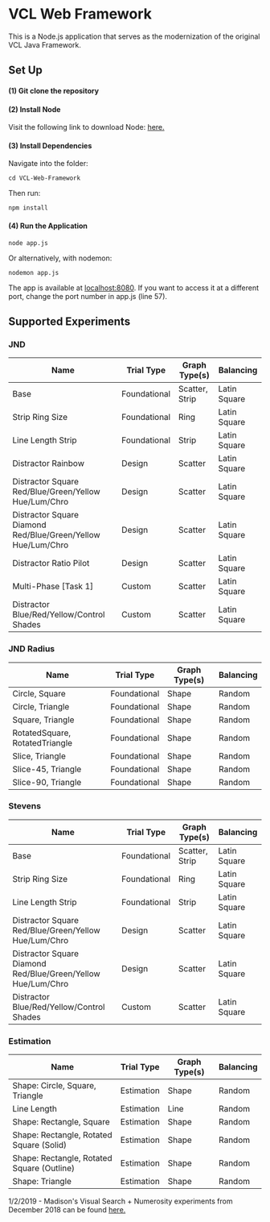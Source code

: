 # VCL Web Framework

This is a Node.js application that serves as the modernization of the original VCL Java Framework.

## Set Up

#### (1) Git clone the repository
#### (2) Install Node

Visit the following link to download Node: [here.](https://nodejs.org/en/)

#### (3) Install Dependencies

Navigate into the folder:
```
cd VCL-Web-Framework
```
Then run:
```
npm install
```

#### (4) Run the Application

```
node app.js
```

Or alternatively, with nodemon:

```
nodemon app.js
```

The app is available at [localhost:8080](localhost:8080). If you want to access it at a different port, change the port number in app.js (line 57).

## Supported Experiments

### JND

| Name                           				    		    | Trial Type      | Graph Type(s)   | Balancing       |
| --------------------------------------------------------------| --------------- | --------------- | --------------- |
| Base                           				   			    | Foundational    | Scatter, Strip  | Latin Square    |
| Strip Ring Size                				   			    | Foundational    | Ring            | Latin Square    |
| Line Length Strip              				   			    | Foundational    | Strip           | Latin Square    |
| Distractor Rainbow             				   			    | Design          | Scatter         | Latin Square    |
| Distractor Square Red/Blue/Green/Yellow Hue/Lum/Chro          | Design          | Scatter         | Latin Square    |
| Distractor Square Diamond Red/Blue/Green/Yellow Hue/Lum/Chro  | Design          | Scatter         | Latin Square    |
| Distractor Ratio Pilot           		                        | Design          | Scatter         | Latin Square    |
| Multi-Phase [Task 1]           				                | Custom          | Scatter         | Latin Square    |
| Distractor Blue/Red/Yellow/Control Shades           		    | Custom          | Scatter         | Latin Square    |


### JND Radius 

| Name                           | Trial Type      | Graph Type(s)   | Balancing       |
| ------------------------------ | --------------- | --------------- | --------------- |
| Circle, Square                 | Foundational    | Shape           | Random          |
| Circle, Triangle               | Foundational    | Shape           | Random          |
| Square, Triangle               | Foundational    | Shape           | Random          |
| RotatedSquare, RotatedTriangle | Foundational    | Shape           | Random          |
| Slice, Triangle                | Foundational    | Shape           | Random          |
| Slice-45, Triangle             | Foundational    | Shape           | Random          |
| Slice-90, Triangle             | Foundational    | Shape           | Random          |

### Stevens

| Name                           								| Trial Type      | Graph Type(s)   | Balancing       |
| ------------------------------------------------------------- | --------------- | --------------- | --------------- |
| Base                           								| Foundational    | Scatter, Strip  | Latin Square    |
| Strip Ring Size                								| Foundational    | Ring            | Latin Square    |
| Line Length Strip              								| Foundational    | Strip           | Latin Square    |
| Distractor Square Red/Blue/Green/Yellow Hue/Lum/Chro          | Design          | Scatter         | Latin Square    |
| Distractor Square Diamond Red/Blue/Green/Yellow Hue/Lum/Chro  | Design          | Scatter         | Latin Square    |
| Distractor Blue/Red/Yellow/Control Shades           		    | Custom          | Scatter         | Latin Square    |

### Estimation

| Name                                           | Trial Type      | Graph Type(s)   | Balancing       |
| ---------------------------------------------- | --------------- | --------------- | --------------- |
| Shape: Circle, Square, Triangle                | Estimation      | Shape           | Random          |
| Line Length                                    | Estimation      | Line            | Random          |
| Shape: Rectangle, Square                       | Estimation      | Shape           | Random          |
| Shape: Rectangle, Rotated Square (Solid)       | Estimation      | Shape           | Random          |
| Shape: Rectangle, Rotated Square (Outline)     | Estimation      | Shape           | Random          |
| Shape: Triangle                                | Estimation      | Shape           | Random          |

1/2/2019 - Madison's Visual Search + Numerosity experiments from December 2018 can be found [here.](https://github.com/Wongelawit/Correlation_MultipleEnsemble/tree/Numerosity-Task)
